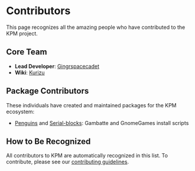 # Contributors

This page recognizes all the amazing people who have contributed to the KPM project.

## Core Team

- **Lead Developer**: [Gingrspacecadet](https://github.com/gingrspacecadet)
- **Wiki**: [Kurizu](https://github.com/crizmo)

## Package Contributors

These individuals have created and maintained packages for the KPM ecosystem:

- [Penguins](https://github.com/polish-penguin-dev) and [Serial-blocks](https://github.com/serial-blocks): Gambatte and GnomeGames install scripts

## How to Be Recognized

All contributors to KPM are automatically recognized in this list. To contribute, please see our [contributing guidelines](/contributing).

